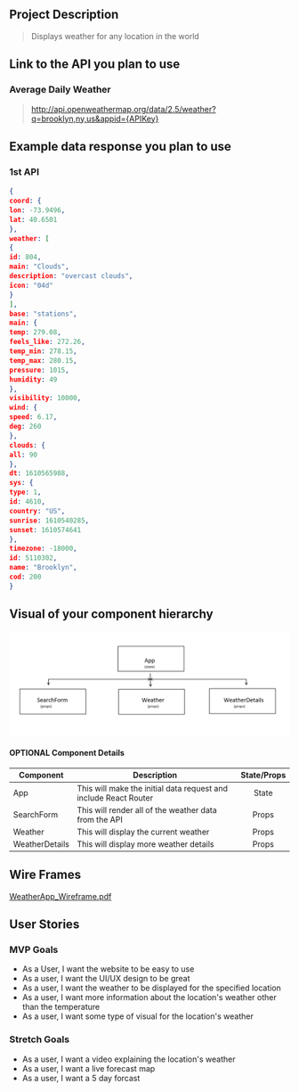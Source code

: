 ## Project Description 
> Displays weather for any location in the world

## Link to the API you plan to use
### Average Daily Weather
> http://api.openweathermap.org/data/2.5/weather?q=brooklyn,ny,us&appid={APIKey}
## Example data response you plan to use

### 1st API
```json
{
coord: {
lon: -73.9496,
lat: 40.6501
},
weather: [
{
id: 804,
main: "Clouds",
description: "overcast clouds",
icon: "04d"
}
],
base: "stations",
main: {
temp: 279.08,
feels_like: 272.26,
temp_min: 278.15,
temp_max: 280.15,
pressure: 1015,
humidity: 49
},
visibility: 10000,
wind: {
speed: 6.17,
deg: 260
},
clouds: {
all: 90
},
dt: 1610565988,
sys: {
type: 1,
id: 4610,
country: "US",
sunrise: 1610540285,
sunset: 1610574641
},
timezone: -18000,
id: 5110302,
name: "Brooklyn",
cod: 200
}
```

## Visual of your component hierarchy
![Componenet Hierarcy](/Component_Hierarchy.PNG)


#### OPTIONAL Component Details
| Component | Description | State/Props
| --- | --- | :---: |
| App | This will make the initial data request and include React Router | State |
| SearchForm | This will render all of the weather data from the API | Props |
| Weather| This will display the current weather | Props |
| WeatherDetails| This will display more weather details| Props |

## Wire Frames
[WeatherApp_Wireframe.pdf](https://git.generalassemb.ly/SEIR-1130/project-2/files/3728/WeatherApp_Wireframe.pdf)

## User Stories

### MVP Goals
* As a User, I want the website to be easy to use
* As a user, I want the UI/UX design to be great
* As a user, I want the weather to be displayed for the specified location
* As a user, I want more information about the location's weather other than the temperature
* As a user, I want some type of visual for the location's weather

### Stretch Goals
* As a user, I want a video explaining the location's weather
* As a user, I want a live forecast map
* As a user, I want a 5 day forcast


